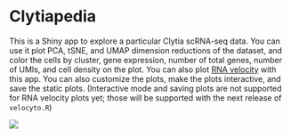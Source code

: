 # Clytiapedia
This is a Shiny app to explore a particular Clytia scRNA-seq data. 
You can use it plot PCA, tSNE, and UMAP dimension reductions of the dataset, 
and color the cells by cluster, gene expression, number of total genes, number of UMIs, and cell density on the plot.
You can also plot [RNA velocity](http://velocyto.org) with this app. 
You can also customize the plots, make the plots interactive, and save the static plots. 
(Interactive mode and saving plots are not supported for RNA velocity plots yet; those will be supported with the next release of `velocyto.R`)

![](https://res.cloudinary.com/lambdamoses/image/upload/v1540595772/011.png)
